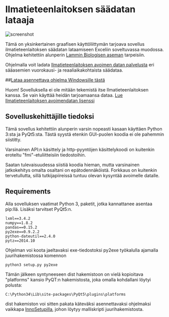 Ilmatieteenlaitoksen säädatan lataaja
==============================

![screenshot](http://i.imgur.com/VI5a5fz.png)

Tämä on yksinkertainen graafisen käyttöliittymän tarjoava sovellus ilmatieteenlaitoksen säädatan lataamiseen Exceliin soveltuvassa muodossa. Ohjelma kehitettiin alunperin [Lammin Biologisen aseman](http://www.helsinki.fi/lammi/) tarpeisiin.

Ohjelmalla voit ladata [Ilmatieteenlaitoksen avoimen datan palvelusta](https://ilmatieteenlaitos.fi/avoin-data) eri sääasemien vuorokausi- ja reaaliaikakohtaista säädataa.

##[Lataa asennettava ohjelma Windowsille tästä](https://github.com/Tumetsu/Ilmatieteenlaitoksen-saadata-lataaja/releases/tag/v0.9)

Huom! Sovelluksella ei ole mitään tekemistä itse Ilmatieteenlaitoksen kanssa. Se vain käyttää heidän tarjoamaansa dataa.
[Lue Ilmatieteenlaitoksen avoimendatan lisenssi](http://ilmatieteenlaitos.fi/avoin-data-lisenssi)

Sovelluskehittäjille tiedoksi
-------------

Tämä sovellus kehitettiin alunperin varsin nopeasti kasaan käyttäen Python 3:sta ja PyQt5:sta.  Tästä syystä etenkin GUI-puolen koodia ei ole pahemmin siistitty.

Varsinainen API:n käsittely ja http-pyyntöjen käsittelykoodi on kuitenkin eroteltu "fmi"-etuliitteisiin tiedostoihin.

Saatan tulevaisuudessa siistiä koodia hieman, mutta varsinainen jatkokehitys omalta osaltani on epätodennäköistä. Forkkaus on kuitenkin tervetullutta, sillä tutkijapiireissä tuntuu olevan kysyntää avoimelle datalle.


Requirements
--------------------

Alla sovelluksen vaatimat Python 3, paketit, jotka kannattanee asentaa pip:llä. Lisäksi tarvitset PyQt5:n.

    lxml==3.4.2
	numpy==1.8.2
	pandas==0.15.2
	py2exe==0.9.2.2
	python-dateutil==2.4.0
	pytz==2014.10

Ohjelman voi koota jaeltavaksi exe-tiedostoksi py2exe työkalulla ajamalla juurihakemistossa komennon

    python3 setup.py py2exe

Tämän jälkeen syntyneeseen dist hakemistoon on vielä kopioitava "platforms" kansio PyQT:n hakemistosta, joka omalla kohdallani löytyi polusta:

    C:\Python34\Lib\site-packages\PyQt5\plugins\platforms

dist hakemiston voi sitten pakata käteväksi asennettavaksi ohjelmaksi vaikkapa [InnoSetupilla](http://www.jrsoftware.org/isinfo.php), johon löytyy malliskripti juurihakemistosta.

